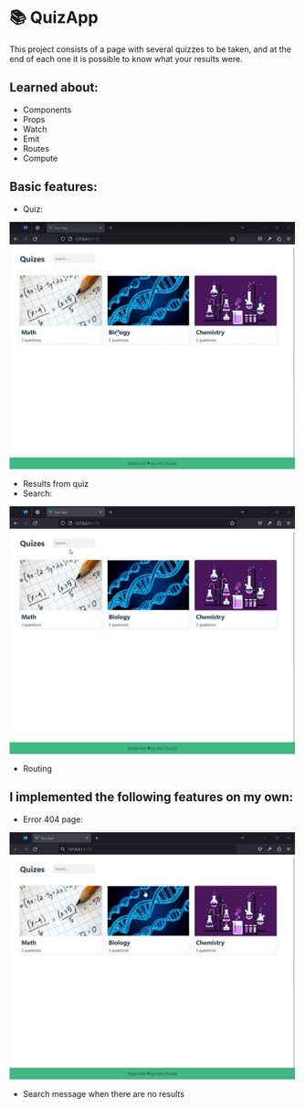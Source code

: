 # 📚 QuizApp
This project consists of a page with several quizzes to be taken, and at the end of each one it is possible to know what your results were.

## Learned about:
- Components
- Props
- Watch
- Emit
- Routes
- Compute

## Basic features:
- Quiz:
<img src="https://github.com/maoiki/learning-vue/blob/main/.github/quiz-results.gif?raw=true" alt="Quiz" width="500">

- Results from quiz
- Search:
<img src="https://github.com/maoiki/learning-vue/blob/main/.github/quiz-search.gif?raw=true" alt="Search" width="500">

- Routing
## I implemented the following features on my own:
- Error 404 page:
<img src="https://github.com/maoiki/learning-vue/blob/main/.github/quiz-404error.gif?raw=true" alt="404 error page" width="500">

- Search message when there are no results
